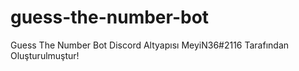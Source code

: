 # guess-the-number-bot
Guess The Number Bot Discord Altyapısı 
MeyiN36#2116 Tarafından Oluşturulmuştur!
